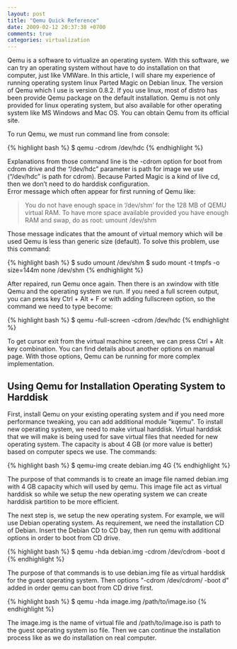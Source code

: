 ```yaml
---
layout: post
title: "Qemu Quick Reference"
date: 2009-02-12 20:37:38 +0700
comments: true
categories: virtualization 
---
```

Qemu is a software to virtualize an operating system. With this software, we can 
try an operating system without have to do installation on that computer, just 
like VMWare. In this article, I will share my experience of running operating 
system linux Parted Magic on Debian linux. The version of Qemu which I use is 
version 0.8.2. If you use linux, most of distro has been provide Qemu package on 
the default installation. Qemu is not only provided for linux operating system, 
but also available for other operating system like MS Windows and Mac OS. You 
can obtain Qemu from its official site.

To run Qemu, we must run command line from console:

{% highlight bash %}
$ qemu -cdrom /dev/hdc
{% endhighlight %}

Explanations from those command line is the -cdrom option for boot from cdrom 
drive and the “/dev/hdc” parameter is path for image we use (“/dev/hdc” is path 
for cdrom). Because Parted Magic is a kind of live cd, then we don’t need to do 
harddisk configuration.  
Error message which often appear for first running of Qemu like:

> You do not have enough space in ‘/dev/shm’ for the 128 MB of QEMU virtual RAM. 
> To have more space available provided you have enough RAM and swap, do as root: 
> umount /dev/shm

Those message indicates that the amount of virtual memory which will be used 
Qemu is less than generic size (default). To solve this problem, use this command:

{% highlight bash %}
$ sudo umount /dev/shm
$ sudo mount -t tmpfs -o size=144m none /dev/shm
{% endhighlight %}

After repaired, run Qemu once again. Then there is an xwindow with title Qemu and 
the operating system we run. If you need a full screen output, you can press key 
Ctrl + Alt + F or with adding fullscreen option, so the command we need to type 
become:

{% highlight bash %}
$ qemu -full-screen -cdrom /dev/hdc
{% endhighlight %}

To get cursor exit from the virtual machine screen, we can press Ctrl + Alt key 
combination. You can find details about another options on manual page. With 
those options, Qemu can be running for more complex implementation.

## Using Qemu for Installation Operating System to Harddisk

First, install Qemu on your existing operating system and if you need more 
performance tweaking, you can add additional module "kqemu". To install new 
operating system, we need to make virtual harddisk. Virtual harddisk that we 
will make is being used for save virtual files that needed for new operating 
system. The capacity is about 4 GB (or more value is better) based on computer 
specs we use. The commands:

{% highlight bash %}
$ qemu-img create debian.img 4G
{% endhighlight %}

The purpose of that commands is to create an image file named debian.img with 4 
GB capacity which will used by qemu. This image file act as virtual harddisk so 
while we setup the new operating system we can create harddisk partition to be 
more efficient.

The next step is, we setup the new operating system. For example, we will use 
Debian operating system. As requirement, we need the installation CD of Debian. 
Insert the Debian CD to CD bay, then run qemu with additional options in order 
to boot from CD drive.

{% highlight bash %}
$ qemu -hda debian.img -cdrom /dev/cdrom -boot d
{% endhighlight %}

The purpose of that commands is to use debian.img file as virtual harddisk for 
the guest operating system. Then options "-cdrom /dev/cdrom/ -boot d" added in 
order qemu can boot from CD drive first.

{% highlight bash %}
$ qemu -hda image.img /path/to/image.iso
{% endhighlight %}

The image.img is the name of virtual file and /path/to/image.iso is path to the 
guest operating system iso file. Then we can continue the installation process 
like as we do installation on real computer.
